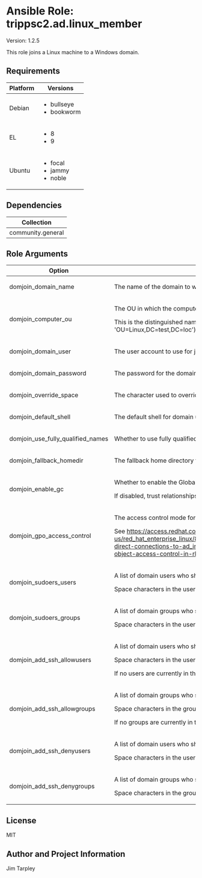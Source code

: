 <!-- BEGIN_ANSIBLE_DOCS -->

# Ansible Role: trippsc2.ad.linux_member
Version: 1.2.5

This role joins a Linux machine to a Windows domain.

## Requirements

| Platform | Versions |
| -------- | -------- |
| Debian | <ul><li>bullseye</li><li>bookworm</li></ul> |
| EL | <ul><li>8</li><li>9</li></ul> |
| Ubuntu | <ul><li>focal</li><li>jammy</li><li>noble</li></ul> |

## Dependencies

| Collection |
| ---------- |
| community.general |

## Role Arguments
|Option|Description|Type|Required|Choices|Default|
|---|---|---|---|---|---|
| domjoin_domain_name | <p>The name of the domain to which the Linux machine will be joined.</p> | str | yes |  |  |
| domjoin_computer_ou | <p>The OU in which the computer account will be created.</p><p>This is the distinguished name of the OU relative to the base of the domain (e.g. 'OU=Linux' not 'OU=Linux,DC=test,DC=loc').</p> | str | no |  |  |
| domjoin_domain_user | <p>The user account to use for joining the Linux machine to the domain.</p> | str | yes |  |  |
| domjoin_domain_password | <p>The password for the domain user account.</p> | str | yes |  |  |
| domjoin_override_space | <p>The character used to override spaces in user or group names.</p> | str | no |  |  |
| domjoin_default_shell | <p>The default shell for domain users.</p> | str | no |  | /bin/bash |
| domjoin_use_fully_qualified_names | <p>Whether to use fully qualified names for domain users and groups.</p> | bool | no |  | true |
| domjoin_fallback_homedir | <p>The fallback home directory for domain users.</p> | str | no |  | /home/%u@%d |
| domjoin_enable_gc | <p>Whether to enable the Global Catalog for the domain.</p><p>If disabled, trust relationships with other domains will not be available, but logins will be faster.</p> | bool | no |  | false |
| domjoin_gpo_access_control | <p>The access control mode for Group Policy Objects.</p><p>See https://access.redhat.com/documentation/en-us/red_hat_enterprise_linux/8/html/integrating_rhel_systems_directly_with_windows_active_directory/managing-direct-connections-to-ad_integrating-rhel-systems-directly-with-active-directory#applying-group-policy-object-access-control-in-rhel_managing-direct-connections-to-ad for details.</p> | str | no | <ul><li>disabled</li><li>permissive</li><li>enforcing</li></ul> | disabled |
| domjoin_sudoers_users | <p>A list of domain users who should be added to the sudoers file.</p><p>Space characters in the user names will be replaced with the character specified in `domjoin_override_space`.</p> | list of 'str' | no |  |  |
| domjoin_sudoers_groups | <p>A list of domain groups who should be added to the sudoers file.</p><p>Space characters in the user names will be replaced with the character specified in `domjoin_override_space`.</p> | list of 'str' | no |  |  |
| domjoin_add_ssh_allowusers | <p>A list of domain users who should be added to the AllowUsers directive in the SSH configuration.</p><p>Space characters in the user names will be replaced with the character specified in `domjoin_override_space`.</p><p>If no users are currently in the AllowUsers directive, the directive will **not** be created.</p> | list of 'str' | no |  |  |
| domjoin_add_ssh_allowgroups | <p>A list of domain groups who should be added to the AllowGroups directive in the SSH configuration.</p><p>Space characters in the group names will be replaced with the character specified in `domjoin_override_space`.</p><p>If no groups are currently in the AllowGroups directive, the directive will **not** be created.</p> | list of 'str' | no |  |  |
| domjoin_add_ssh_denyusers | <p>A list of domain users who should be added to the DenyUsers directive in the SSH configuration.</p><p>Space characters in the user names will be replaced with the character specified in `domjoin_override_space`.</p> | list of 'str' | no |  |  |
| domjoin_add_ssh_denygroups | <p>A list of domain groups who should be added to the DenyGroups directive in the SSH configuration.</p><p>Space characters in the group names will be replaced with the character specified in `domjoin_override_space`.</p> | list of 'str' | no |  |  |


## License
MIT

## Author and Project Information
Jim Tarpley
<!-- END_ANSIBLE_DOCS -->
